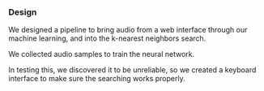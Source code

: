 ### Design 

We designed a pipeline to bring audio from a web interface through our machine learning,
and into the k-nearest neighbors search.

We collected audio samples to train the neural network.

In testing this, we discovered it to be unreliable,
so we created a keyboard interface to make sure the searching works properly.
